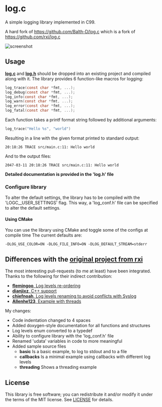 # log.c
A simple logging library implemented in C99.

A hard fork of https://github.com/Balth-D/log.c which is a fork of https://github.com/rxi/log.c

![screenshot](https://cloud.githubusercontent.com/assets/3920290/23831970/a2415e96-0723-11e7-9886-f8f5d2de60fe.png)



## Usage
**[log.c](src/log.c?raw=1)** and **[log.h](src/log.h?raw=1)** should be dropped
into an existing project and compiled along with it. The library provides 6
function-like macros for logging:

```c
log_trace(const char *fmt, ...);
log_debug(const char *fmt, ...);
log_info(const char *fmt, ...);
log_warn(const char *fmt, ...);
log_error(const char *fmt, ...);
log_fatal(const char *fmt, ...);
```

Each function takes a printf format string followed by additional arguments:

```c
log_trace("Hello %s", "world")
```

Resulting in a line with the given format printed to standard output:

```
20:18:26 TRACE src/main.c:11: Hello world
```

And to the output files:

```
2047-03-11 20:18:26 TRACE src/main.c:11: Hello world
```

**Detailed documentation is provided in the 'log.h' file**

### Configure library
To alter the default settings, the library has to be compiled with the 'LOGC__USER_SETTINGS' flag.
This way, a 'log_conf.h' file can be specified to alter the default settings.

#### Using CMake
You can use the library using CMake and toggle some of the configs at compile time
The current defaults are:
```
-DLOG_USE_COLOR=ON -DLOG_FILE_INFO=ON -DLOG_DEFAULT_STREAM=stderr
````

## Differences with the [original project from rxi](https://github.com/rxi/log.c)
The most interesting pull-requests (to me at least) have been integrated.
Thanks to the following for their indirect contribution:
- [**flemingoo**, Log levels re-ordering](https://github.com/rxi/log.c/pull/9)
- [**dianjixz**, C++ support](https://github.com/rxi/log.c/pull/36)
- [**chiefnoah**, Log levels renaming to avoid conflicts with Syslog](https://github.com/rxi/log.c/pull/17)
- [**Allenhe123**, Example with threads](https://github.com/rxi/log.c/pull/27)

My changes:
- Code indentation changed to 4 spaces
- Added doxygen-style documentation for all functions and structures
- Log levels enum converted to a typedef
- Ability to configure library with the 'log_conf.h' file
- Renamed 'udata' variables in code to more meaningful
- Added sample source files
    - **basic** Is a basic example, to log to stdout and to a file
    - **callbacks** Is a minimal example using callbacks with different log levels
    - **threading** Shows a threading example


## License
This library is free software; you can redistribute it and/or modify it under
the terms of the MIT license. See [LICENSE](LICENSE) for details.
